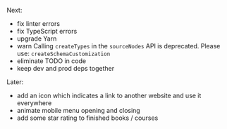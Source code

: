 Next:

- fix linter errors
- fix TypeScript errors
- upgrade Yarn
- warn Calling `createTypes` in the `sourceNodes` API is deprecated. Please use: `createSchemaCustomization`
- eliminate TODO in code
- keep dev and prod deps together

Later:

- add an icon which indicates a link to another website and use it everywhere
- animate mobile menu opening and closing
- add some star rating to finished books / courses
